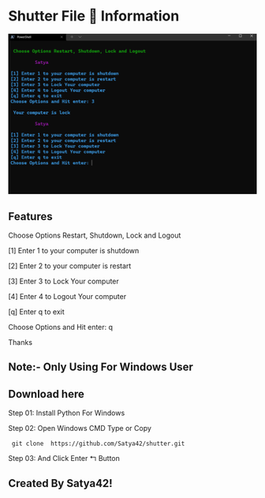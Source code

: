 
# Shutter File 📂 Information 

![alt tag](https://github.com/Satya42/shutter/blob/main/File.png)

 ## Features 
  
  Choose Options Restart, Shutdown, Lock and Logout

 [1] Enter 1 to your computer is shutdown
 
 [2] Enter 2 to your computer is restart
 
 [3] Enter 3 to Lock Your computer
 
 [4] Enter 4 to Logout Your computer
 
 [q] Enter q to exit
 
 Choose Options and Hit enter: q

  Thanks
 
## Note:-  Only Using For Windows User  

## Download here

Step 01: Install Python For Windows

Step 02: Open Windows CMD Type or Copy 

     git clone  https://github.com/Satya42/shutter.git
 
Step 03:  And Click Enter ↰ Button





## Created By Satya42!
